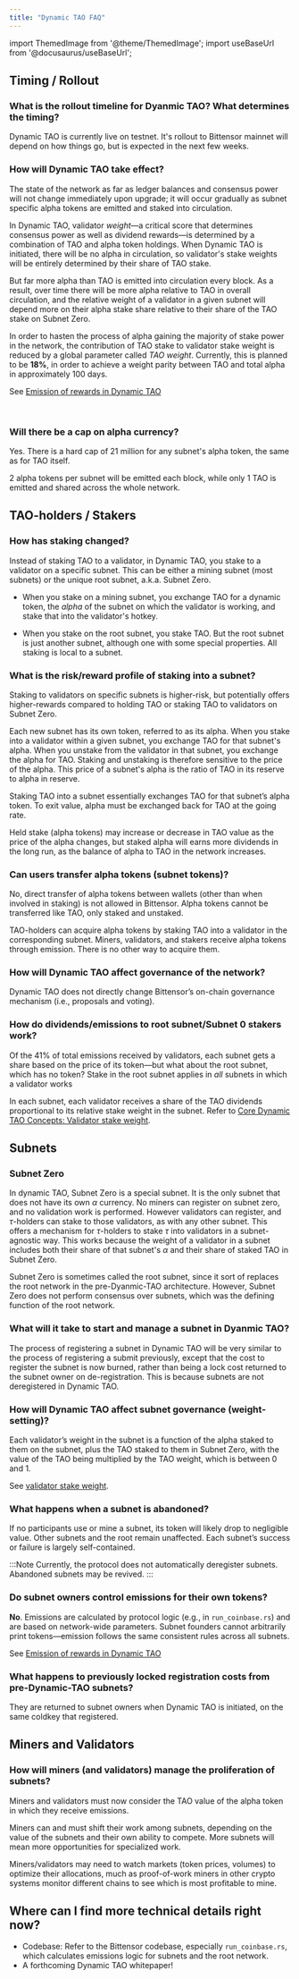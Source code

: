 ```yaml
---
title: "Dynamic TAO FAQ"
--- 
```

import ThemedImage from '@theme/ThemedImage';
import useBaseUrl from '@docusaurus/useBaseUrl';

## Timing / Rollout

### What is the rollout timeline for Dyanmic TAO? What determines the timing?

Dynamic TAO is currently live on testnet. It's rollout to Bittensor mainnet will depend on how things go, but is expected in the next few weeks.

### How will Dynamic TAO take effect?

The state of the network as far as ledger balances and consensus power will not change immediately upon upgrade; it will occur gradually as subnet specific alpha tokens are emitted and staked into circulation.

In Dynamic TAO, validator *weight*&mdash;a critical score that determines consensus power as well as dividend rewards&mdash;is determined by a combination of TAO and alpha token holdings. When Dynamic TAO is initiated, there will be no alpha in circulation, so validator's stake weights will be entirely determined by their share of TAO stake.

But far more alpha than TAO is emitted into circulation every block. As a result, over time there will be more alpha relative to TAO in overall circulation, and the relative weight of a validator in a given subnet will depend more on their alpha stake share relative to their share of the TAO stake on Subnet Zero.

In order to hasten the process of alpha gaining the majority of stake power in the network, the contribution of TAO stake to validator stake weight is reduced by a global parameter called *TAO weight*. Currently, this is planned to be **18%**, in order to achieve a weight parity between TAO and total alpha in approximately 100 days.

See [Emission of rewards in Dynamic TAO](./emission.md)
<center>
<ThemedImage
alt="Curves"
sources={{
    light: useBaseUrl('/img/docs/dynamic-tao/curves.png'),
    dark: useBaseUrl('/img/docs/dynamic-tao/curves.png'),
  }}
style={{width: 650}}
/>
</center>

<br />


### Will there be a cap on alpha currency?

Yes. There is a hard cap of 21 million for any subnet's alpha token, the same as for TAO itself.

2 alpha tokens per subnet will be emitted each block, while only 1 TAO is emitted and shared across the whole network.

## TAO-holders / Stakers

### How has staking changed?

Instead of staking TAO to a validator, in Dynamic TAO, you stake to a validator on a specific subnet. This can be either a mining subnet (most subnets) or the unique root subnet, a.k.a. Subnet Zero.

- When you stake on a mining subnet, you exchange TAO for a dynamic token, the *alpha* of the subnet on which the validator is working, and stake that into the validator's hotkey.

- When you stake on the root subnet, you stake TAO. But the root subnet is just another subnet, although one with some special properties. All staking is local to a subnet.

### What is the risk/reward profile of staking into a subnet?

Staking to validators on specific subnets is higher-risk, but potentially offers higher-rewards compared to holding TAO or staking TAO to validators on Subnet Zero.

Each new subnet has its own token, referred to as its alpha. When you stake into a validator within a given subnet, you exchange TAO for that subnet's alpha. When you unstake from the validator in that subnet, you exchange the alpha for TAO. Staking and unstaking is therefore sensitive to the price of the alpha. This price of a subnet's alpha is the ratio of TAO in its reserve to alpha in reserve. 

Staking TAO into a subnet essentially exchanges TAO for that subnet’s alpha token. To exit value, alpha must be exchanged back for TAO at the going rate.

Held stake (alpha tokens) may increase or decrease in TAO value as the price of the alpha changes, but staked alpha will earns more dividends in the long run, as the balance of alpha to TAO in the network increases.

### Can users transfer alpha tokens (subnet tokens)?

No, direct transfer of alpha tokens between wallets (other than when involved in staking) is not allowed in Bittensor. Alpha tokens cannot be transferred like TAO, only staked and unstaked.

TAO-holders can acquire alpha tokens by staking TAO into a validator in the corresponding subnet. Miners, validators, and stakers receive alpha tokens through emission. There is no other way to acquire them.

### How will Dynamic TAO affect governance of the network?

Dynamic TAO does not directly change Bittensor’s on-chain governance mechanism (i.e., proposals and voting).

### How do dividends/emissions to root subnet/Subnet 0 stakers work?

Of the 41% of total emissions received by validators, each subnet gets a share based on the price of its token&mdash;but what about the root subnet, which has no token? Stake in the root subnet applies in *all* subnets in which a validator works

In each subnet, each validator receives a share of the TAO dividends proportional to its relative stake weight in the subnet. Refer to [Core Dynamic TAO Concepts: Validator stake weight](dtao-guide#validator-stake-weight).

## Subnets

### Subnet Zero

In dynamic TAO, Subnet Zero is a special subnet. It is the only subnet that does not have its own $\alpha$ currency. No miners can register on subnet zero, and no validation work is performed. However validators can register, and $\tau$-holders can stake to those validators, as with any other subnet. This offers a mechanism for $\tau$-holders to stake $\tau$ into validators in a subnet-agnostic way. This works because the weight of a validator in a subnet includes both their share of that subnet's $\alpha$ and their share of staked TAO in Subnet Zero.

Subnet Zero is sometimes called the root subnet, since it sort of replaces the root network in the pre-Dyanmic-TAO architecture. However, Subnet Zero does not perform consensus over subnets, which was the defining function of the root network.

### What will it take to start and manage a subnet in Dyanmic TAO?
The process of registering a subnet in Dynamic TAO will be very similar to the process of registering a submit previously, except that the cost to register the subnet is now burned, rather than being a lock cost returned to the subnet owner on de-registration. This is because subnets are not deregistered in Dynamic TAO.

### How will Dynamic TAO affect subnet governance (weight-setting)?

Each validator’s weight in the subnet is a function of the alpha staked to them on the subnet, plus the TAO staked to them in Subnet Zero, with the value of the TAO being multiplied by the TAO weight, which is between 0 and 1.

See [validator stake weight](./dtao-guide.md#walidator-stake-weight).

### What happens when a subnet is abandoned?

If no participants use or mine a subnet, its token will likely drop to negligible value. Other subnets and the root remain unaffected. Each subnet’s success or failure is largely self-contained.

:::Note
Currently, the protocol does not automatically deregister subnets. Abandoned subnets may be revived.
:::

### Do subnet owners control emissions for their own tokens?

**No**. Emissions are calculated by protocol logic (e.g., in `run_coinbase.rs`) and are based on network-wide parameters. Subnet founders cannot arbitrarily print tokens&mdash;emission follows the same consistent rules across all subnets.

See [Emission of rewards in Dynamic TAO](./emission.md)

### What happens to previously locked registration costs from pre-Dynamic-TAO subnets?

They are returned to subnet owners when Dynamic TAO is initiated, on the same coldkey that registered.

## Miners and Validators

### How will miners (and validators) manage the proliferation of subnets?

Miners and validators must now consider the TAO value of the alpha token in which they receive emissions.

Miners can and must shift their work among subnets, depending on the value of the subnets and their own ability to compete. More subnets will mean more opportunities for specialized work.

Miners/validators may need to watch markets (token prices, volumes) to optimize their allocations, much as proof-of-work miners in other crypto systems monitor different chains to see which is most profitable to mine.

## Where can I find more technical details right now?

- Codebase: Refer to the Bittensor codebase, especially `run_coinbase.rs`, which calculates emissions logic for subnets and the root network.  
- A forthcoming Dynamic TAO whitepaper!

